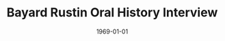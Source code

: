 ---
title: Bayard Rustin Oral History Interview
layout: "tc-single"
hasContentInGallery: true
date: 1969-01-01
---